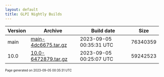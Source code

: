 ```yaml
---
layout: default
title: GLPI Nightly Builds
---
```


Version|Archive|Build date|Size
---|---|---|---
main|[main-4dc6675.tar.gz](main-4dc6675.tar.gz)|2023-09-05 00:35:31 UTC|76340359
10.0|[10.0-6472879.tar.gz](10.0-6472879.tar.gz)|2023-09-05 00:25:07 UTC|59242523

<font size="1">Page generated on 2023-09-05 00:35:31 UTC</font>

